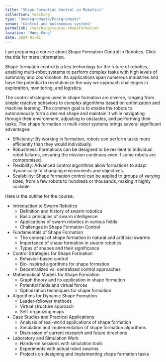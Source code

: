 ```yaml
---
title: "Shape Formation Control in Robotics"
collection: teaching
type: "Undergraduate/Postgraduate"
venue: "Control and Autonomous systems"
permalink: /teaching/course-shapeFormation
location: "Hong Kong"
date: 2024-01-01
---
```

I am preparing a course about Shape Formation Control in Robotics. Click the title for more information.

Shape formation control is a key technology for the future of robotics, enabling multi-robot systems to perform complex tasks with high levels of autonomy and coordination. Its applications span numerous industries and have the potential to revolutionize the way we approach challenges in exploration, monitoring, and logistics.

The control strategies used in shape formation are diverse, ranging from simple reactive behaviors to complex algorithms based on optimization and machine learning. The common goal is to enable the robots to autonomously form a desired shape and maintain it while navigating through their environment, adjusting to obstacles, and performing their tasks. The shape formation in multi-robot systems brings several significant advantages:
* Efficiency: By working in formation, robots can perform tasks more efficiently than they would individually.
* Robustness: Formations can be designed to be resilient to individual robot failures, ensuring the mission continues even if some robots are compromised.
* Flexibility: Advanced control algorithms allow formations to adapt dynamically to changing environments and objectives.
* Scalability: Shape formation control can be applied to groups of varying sizes, from a few robots to hundreds or thousands, making it highly scalable.

Here is the outline for the course:

* Introduction to Swarm Robotics
  * Definition and history of swarm robotics
  * Basic principles of swarm intelligence
  * Applications of swarm robotics in various fields
  * Challenges in Shape Formation Control
* Fundamentals of Shape Formation
  * The concept of shape formation in natural and artificial swarms
  * Importance of shape formation in swarm robotics
  * Types of shapes and their significance
* Control Strategies for Shape Formation
  * Behavior-based control
  * Bio-inspired algorithms for shape formation
  * Decentralized vs. centralized control approaches
* Mathematical Models for Shape Formation
  * Graph theory and its application in shape formation
  * Potential fields and virtual forces
  * Optimization techniques for shape formation
* Algorithms for Dynamic Shape Formation
  * Leader-follower methods
  * Virtual structure approach
  * Self-organizing maps
* Case Studies and Practical Applications
  * Analysis of real-world applications of shape formation
  * Simulation and implementation of shape formation algorithms
  * Discussion of current research and future directions
* Laboratory and Simulation Work
  * Hands-on sessions with simulation tools
  * Experiments with actual robot swarms
  * Projects on designing and implementing shape formation tasks


